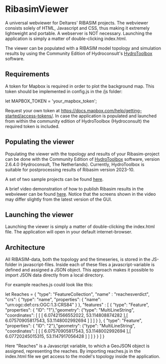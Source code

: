 # RibasimViewer
A universal webviewer for Deltares' RIBASIM projects.
The webviewer consists solely of HTML, Javascript and CSS, thus making it extremely lightweight and portable. A webserver is NOT necessary.
Launching the application is simply a matter of double-clicking index.html.

The viewer can be populated with a RIBASIM model topology and simulation results by using the Community Edition of Hydroconsult's [HydroToolbox](https://www.dropbox.com/scl/fi/o28lydk77onp6rwuhhpps/HydroToolboxSetup-2.9.9.3-x64.zip?rlkey=70ljv2hniubtj3itmcfec1wwy&dl=0) software.

## Requirements
A token for Mapbox is required in order to plot the background map. This token should be implemented in config.js in the /js folder:

let MAPBOX_TOKEN = 'your_mapbox_token';

Request your own token at https://docs.mapbox.com/help/getting-started/access-tokens/.
In case the application is populated and launched from within the community edition of HydroToolbox (Hydroconsult) the required token is included.

## Populating the viewer
Populating the viewer with the topology and results of your Ribasim-project can be done with the Community Edition of [HydroToolbox](https://www.dropbox.com/scl/fi/swlhqp1ndfj236e5b2j24/HydroToolboxSetup-2.6.4.0-x64.zip?rlkey=o1ewb7pz6ceocecyjqr4bosa0&dl=0) software, version 2.6.4.0 (Hydroconsult, The Netherlands). Currently, HydroToolbox is suitable for postprocessing results of Ribasim version 2023-10.

A set of two sample projects can be found [here](https://www.dropbox.com/scl/fi/72se3d8r4b3vngteb6l06/99.Modelschematisaties.zip?rlkey=iflfba09lq6qbtrgqbz8yvw7t&dl=0).

A brief video demonstration of how to publish Ribasim results in the webviewer can be found [here](https://www.dropbox.com/scl/fi/3g2m82hacxfy7y71suyme/Ribasim_publish_webviewer.mp4?rlkey=nhhe2cq6qicakfliqjgawmeqg&dl=0). Notice that the screens shown in the video  may differ slightly from the latest version of the GUI. 

## Launching the viewer
Launching the viewer is simply a matter of double-clicking the index.html file. The application will open in your default internet-browser.

## Architecture
All RIBASIM-data, both the topology and the timeseries, is stored in the JS-folder in javascript-files. 
Inside each of these files a javascript-variable is defined and assigned a JSON object.
This approach makes it possible to import JSON data directly from a local directory.

For example reaches.js could look like this:

let Reaches = 
{
"type": "FeatureCollection", 
"name" :  "reachesverdict",
"crs": { "type": "name", "properties": { "name": "urn:ogc:def:crs:OGC:1.3:CRS84" } },
"features" :  [
{ "type": "Feature", "properties": { "ID": "1"},"geometry": {"type": "MultiLineString", "coordinates": [ [ [ 6.07421566552022, 53.114808874282 ],[ 6.07570905817543, 53.1148002992694 ] ] ] } },
{ "type": "Feature", "properties": { "ID": "2"},"geometry": {"type": "MultiLineString", "coordinates": [ [ [ 6.07570905817543, 53.1148002992694 ],[ 6.07720245015315, 53.1147917056428 ] ] ] } }
]
}

Here "Reaches" is a Javascript variable, to which a GeoJSON object is assigned, representing the reaches. 
By importing reaches.js in the index.html file we get access to the model's topology inside the application.


